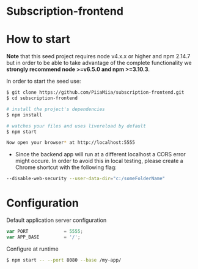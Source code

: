 # Subscription-frontend

# How to start

**Note** that this seed project requires node v4.x.x or higher and npm 2.14.7 but in order to be able to take advantage of the complete functionality we **strongly recommend node >=v6.5.0 and npm >=3.10.3**.

In order to start the seed use:


```bash
$ git clone https://github.com/PiiaMiia/subscription-frontend.git
$ cd subscription-frontend

# install the project's dependencies
$ npm install

# watches your files and uses livereload by default
$ npm start

Now open your browser* at http://localhost:5555
```

* Since the backend app will run at a different localhost a CORS error might occure. In order to avoid this in local testing, please create a Chrome shortcut with the following flag:
```bash
--disable-web-security --user-data-dir="c:/someFolderName"
```


# Configuration

Default application server configuration

```js
var PORT             = 5555;
var APP_BASE         = '/';
```

Configure at runtime

```bash
$ npm start -- --port 8080 --base /my-app/
```